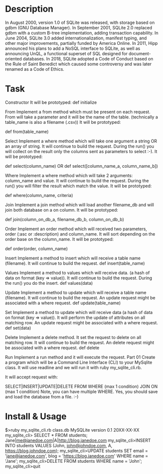 # Description

In August 2000, version 1.0 of SQLite was released, with storage based on gdbm (GNU Database Manager). In September 2001, SQLite 2.0 replaced gdbm with a custom B-tree implementation, adding transaction capability. In June 2004, SQLite 3.0 added internationalization, manifest typing, and other major improvements, partially funded by America Online. In 2011, Hipp announced his plans to add a NoSQL interface to SQLite, as well as announcing UnQL, a functional superset of SQL designed for document-oriented databases. In 2018, SQLite adopted a Code of Conduct based on the Rule of Saint Benedict which caused some controversy and was later renamed as a Code of Ethics.

# Task

Constructor It will be prototyped:
def initialize

From Implement a from method which must be present on each request. From will take a parameter and it will be the name of the table. (technically a table_name is also a filename (.csv))
It will be prototyped:

def from(table_name)

Select Implement a where method which will take one argument a string OR an array of string. It will continue to build the request. During the run() you will collect on the result only the columns sent as parameters to select :-).
It will be prototyped:

def select(column_name) OR def select([column_name_a, column_name_b])

Where Implement a where method which will take 2 arguments: column_name and value. It will continue to build the request. During the run() you will filter the result which match the value.
It will be prototyped:

def where(column_name, criteria)

Join Implement a join method which will load another filename_db and will join both database on a on column.
It will be prototyped:

def join(column_on_db_a, filename_db_b, column_on_db_b)

Order Implement an order method which will received two parameters, order (:asc or :description) and column_name. It will sort depending on the order base on the column_name.
It will be prototyped:

def order(order, column_name)

Insert Implement a method to insert which will receive a table name (filename). It will continue to build the request.
def insert(table_name)

Values Implement a method to values which will receive data. (a hash of data on format (key => value)). It will continue to build the request. During the run() you do the insert.
def values(data)

Update Implement a method to update which will receive a table name (filename). It will continue to build the request. An update request might be associated with a where request.
def update(table_name)

Set Implement a method to update which will receive data (a hash of data on format (key => value)). It will perform the update of attributes on all matching row. An update request might be associated with a where request.
def set(data)

Delete Implement a delete method. It set the request to delete on all matching row. It will continue to build the request. An delete request might be associated with a where request.
def delete

Run Implement a run method and it will execute the request.
Part 01 Create a program which will be a Command Line Interface (CLI) to your MySqlite class. It will use readline and we will run it with ruby my_sqlite_cli.rb.

It will accept request with:

SELECT|INSERT|UPDATE|DELETE
FROM
WHERE (max 1 condition)
JOIN ON (max 1 condition) Note, you can have multiple WHERE. Yes, you should save and load the database from a file. :-)

# Install & Usage

$>ruby my_sqlite_cli.rb class.db
MySQLite version 0.1 20XX-XX-XX
my_sqlite_cli> SELECT * FROM students;
Jane|me@janedoe.com|A|http://blog.janedoe.com
my_sqlite_cli>INSERT INTO students VALUES (John, john@johndoe.com, A, https://blog.johndoe.com);
my_sqlite_cli>UPDATE students SET email = 'jane@janedoe.com', blog = 'https://blog.janedoe.com' WHERE name = 'Jane';
my_sqlite_cli>DELETE FROM students WHERE name = 'John';
my_sqlite_cli>quit